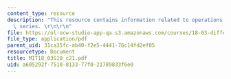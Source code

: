 ```yaml
---
content_type: resource
description: "This resource contains information related to operations on fourier\
  \ series. \r\n\r\n"
file: https://ol-ocw-studio-app-qa.s3.amazonaws.com/courses/18-03-differential-equations-spring-2010/a605292f7510813377f021789833f6e0_MIT18_03S10_c21.pdf
file_type: application/pdf
parent_uid: 31ca35fc-ab40-f2e5-4441-76c14fd2ef05
resourcetype: Document
title: MIT18_03S10_c21.pdf
uid: a605292f-7510-8133-77f0-21789833f6e0
---
```

